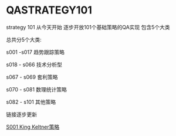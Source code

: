 # QASTRATEGY101
strategy 101  从今天开始 逐步开放101个基础策略的QA实现 包含5个大类


总共分5个大类:

s001 -s017 趋势跟踪策略

s018 - s066 技术分析型

s067 - s069 套利策略

s070 - s081 数理统计策略

s082 - s101 其他策略


链接逐步更新


[S001 King Keltner策略](QAStrategy101/strategy001/analysis.ipynb)

